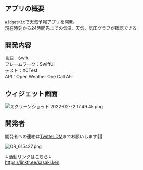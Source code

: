 ## アプリの概要
`WidgetKit`で天気予報アプリを開発。  
現在時刻から24時間先までの気温、天気、気圧グラフが確認できる。

## 開発内容
言語：Swift  
フレームワーク：SwiftUI  
テスト：XCTest  
API：Open Weather One Call API  

## ウィジェット画面
![スクリーンショット 2022-02-22 17.49.45.png](https://qiita-image-store.s3.ap-northeast-1.amazonaws.com/0/643372/cc486bec-716f-0203-9763-634b2854c6a1.png)

## 開発者
開発者への連絡は[Twitter DM](https://twitter.com/ken_sasaki2)までお願いします🙇‍♂️  

![QR_615427.png](https://qiita-image-store.s3.ap-northeast-1.amazonaws.com/0/643372/4f8dff15-33fa-c042-44a3-b592f49c959c.png)

↓活動リンクはこちら↓  
https://linktr.ee/sasaki.ken
